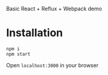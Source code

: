 Basic React + Reflux + Webpack demo

Installation
===

`npm i`  
`npm start`

Open `localhost:3000` in your browser
